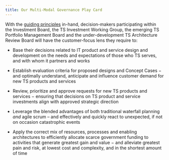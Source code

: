```yaml
---
title: Our Multi-Modal Governance Play Card
---
```


With the [guiding principles](../pages/m1_principles) in-hand, decision-makers participating within the Investment Board, the TS Investment Working Group, the emerging TS Portfolio Management Board and the under-development TS Architecture Review Board will have the customer-focus lens they require to:

* Base their decisions related to IT product and service design and development on the needs and expectations of those who TS serves, and with whom it partners and works

* Establish evaluation criteria for proposed designs and Concept Cases − and optimally understand, anticipate and influence customer demand for new TS products and services

* Review, prioritize and approve requests for new TS products and services − ensuring that decisions on TS product and service investments align with approved strategic direction

* Leverage the blended advantages of both traditional waterfall planning *and* agile scrum – and effectively and quickly react to unexpected, if not on occasion catastrophic events

* Apply the correct mix of resources, processes and enabling architectures to efficiently allocate scarce government funding to activities that generate greatest gain and value − and alleviate greatest pain and risk, at lowest cost and complexity, and in the shortest amount of time

